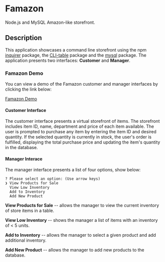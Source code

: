 # Famazon
Node.js and MySQL Amazon-like storefront.

## Description

This application showcases a command line storefront using the npm [inquirer](https://www.npmjs.com/package/inquirer) package, the [CLI-table](https://www.npmjs.com/package/cli-table) package and the [mysql](https://www.npmjs.com/package/mysql) package. The application presents two interfaces: **Customer** and **Manager**.

### Famazon Demo

You can view a demo of the Famazon customer and manager interfaces by clicking the link below:

[Famazon Demo](https://drive.google.com/open?id=1Wn6nAWv-q3RRqr1W_2iMCZ-RLQxJST5k)

#### Customer Interface

The customer interface presents a virtual storefront of items. The storefront includes item ID, name, department and price of each item available. The user is prompted to purchase any item by entering the item ID and desired quantity. If the selected quantity is currently in stock, the user's order is fulfilled, displaying the total purchase price and updating the item's quantity in the database.

#### Manager Interace

The manager interface presents a list of four options, show below: 

	? Please select an option: (Use arrow keys)
	❯ View Products for Sale 
	  View Low Inventory 
	  Add to Inventory 
	  Add New Product
	  
**View Products for Sale** -- allows the manager to view the current inventory of store items in a table.

**View Low Inventory** -- shows the manager a list of items with an inventory of < 5 units.

**Add to Inventory** -- allows the manager to select a given product and add additional inventory.

**Add New Product** -- allows the manager to add new products to the database. 
